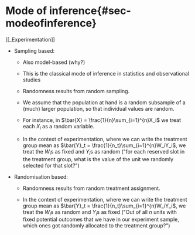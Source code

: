 # Mode of inference{#sec-modeofinference}


[[_Experimentation]]


  - Sampling based:

      - Also model-based (why?)

      - This is the classical mode of inference in statistics and observational studies 

      - Randomness results from random sampling.

      - We assume that the population at hand is a random subsample of a (much) larger population, so that individual values are random.

      - For instance, in $\bar{X} = \frac{1}{n}\sum_{i=1}^{n}X_i$ we treat each $X_i$ as a random variable.

      - In the context of experimentation, where we can write the treatment group mean as $\bar{Y}_t = \frac{1}{n_t}\sum_{i=1}^{n}W_iY_i$, we treat the $W_i$s as fixed and $Y_i$s as random ("for each reserved slot in the treatment group, what is the value of the unit we randomly selected for that slot?")

  - Randomisation based:

    - Randomness results from random treatment assignment.

    - In the context of experimentation, where we can write the treatment group mean as $\bar{Y}_t = \frac{1}{n_t}\sum_{i=1}^{n}W_iY_i$, we treat the $W_i$s as random and $Y_i$s as fixed ("Out of all $n$ units with fixed potential outcomes that we have in our experiment sample, which ones got randomly allocated to the treatment group?")


